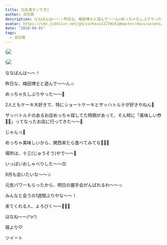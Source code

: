 ```yaml
---
title: 元気満タンです🤗
author: 涼花萌
description: ななばんは〜〜！昨日な、梅田博士と遊んで〜〜ん☺️めっちゃ久しぶりやった〜〜💓2人ともケーキ大好きで、特にショートケーキとザッハトルテが好きやねん🍰...
avatar: https://cdn.jsdelivr.net/gh/zzzhxxx/227WiKi@master/docs/assets/photo/avatar/moe.jpg
date: "2018-09-01"
tags:
  - 涼花萌
---
```


!![](https://cdn.jsdelivr.net/gh/zzzhxxx/227WiKi-image@master/blog-image/moe-2018-09-01_1.jpg)

!![](https://cdn.jsdelivr.net/gh/zzzhxxx/227WiKi-image@master/blog-image/moe-2018-09-01_2.jpg)






ななばんは〜〜！




昨日な、梅田博士と遊んで〜〜ん☺️



めっちゃ久しぶりやった〜〜💓





2人ともケーキ大好きで、特にショートケーキとザッハトルテが好きやねん🍰







ザッハトルテのあるお店めっちゃ探してた時期があって、そん時に「美味しい😳💓💓」ってなったお店に行ってきた〜〜🍬










じゃんっ🍰







めっちゃ美味しいから、関西来たら食べてみてな🍰💓💓





場所は、十三(じゅうそう)やで〜〜🤗









いっぱいおしゃべりした〜〜😊






9月も会いたいな〜〜☺️





元気パワーもらったから、明日の握手会がんばれるわ〜〜☺️







みんなと会うの1週間ぶりやな〜〜！




来てくれる人、よろぴく〜〜🐥💓💓







ほなね〜〜(*^o^*)



萌より♡


ツイート



